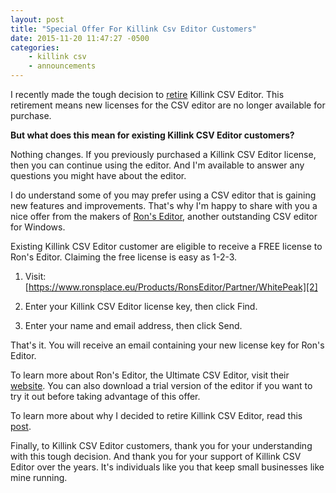 ```yaml
---
layout: post
title: "Special Offer For Killink Csv Editor Customers"
date: 2015-11-20 11:47:27 -0500
categories: 
    - killink csv
    - announcements
---
```

I recently made the tough decision to [retire][1] Killink CSV Editor. This retirement means new licenses for the CSV editor are no longer available for purchase.

**But what does this mean for existing Killink CSV Editor customers?** 

Nothing changes. If you previously purchased a Killink CSV Editor license, then you can continue using the editor. And I'm available to answer any questions you might have about the editor.

I do understand some of you may prefer using a CSV editor that is gaining new features and improvements. That's why I'm happy to share with you a nice offer from the makers of [Ron's Editor][3], another outstanding CSV editor for Windows.

Existing Killink CSV Editor customer are eligible to receive a FREE license to Ron's Editor. Claiming the free license is easy as 1-2-3.

1. Visit: [https://www.ronsplace.eu/Products/RonsEditor/Partner/WhitePeak][2]

2. Enter your Killink CSV Editor license key, then click Find.

3. Enter your name and email address, then click Send.

That's it. You will receive an email containing your new license key for Ron's Editor.

To learn more about Ron's Editor, the Ultimate CSV Editor, visit their [website][3]. You can also download a trial version of the editor if you want to try it out before taking advantage of this offer.

To learn more about why I decided to retire Killink CSV Editor, read this [post][1].

Finally, to Killink CSV Editor customers, thank you for your understanding with this tough decision. And thank you for your support of Killink CSV Editor over the years. It's individuals like you that keep small businesses like mine running.

[1]: http://blog.whitepeaksoftware.com/2015/08/18/killinks-retirement/
[2]: https://www.ronsplace.eu/Products/RonsEditor/Partner/WhitePeak
[3]: http://www.ronsplace.eu/Products/RonsEditor
